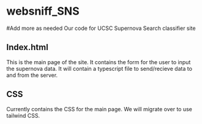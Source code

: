 # websniff_SNS

#Add more as needed
Our code for UCSC Supernova Search classifier site

## Index.html

This is the main page of the site. It contains the form for the user to input the supernova data. It will contain a typescript file to send/recieve data to and from the server.

## CSS

Currently contains the CSS for the main page. We will migrate over to use tailwind CSS.
